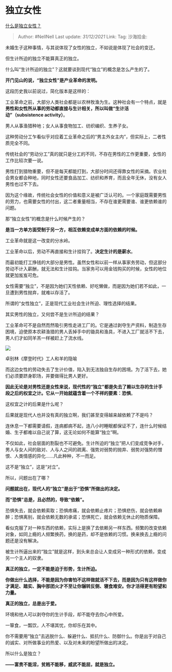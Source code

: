 # 独立女性
[什么是独立女性？](https://www.zhihu.com/question/23223076/answer/2275799698)

> Author: #NellNell
> Last update: *31/12/2021*
> Link:
> Tag:
> 沙海拾金:

未婚生子这种事情，与其说体现了女性的独立，不如说是体现了社会的变迁。

但生计所迫的独立不能算真正的独立。

什么叫“生计所迫的独立”？这就要谈到现代“独立”的概念是怎么产生的了。

**开门见山的说，“独立女性”是产业革命的发明。**

这段历史我以前说过，简化版本是这样的：

工业革命之前，大部分人类社会都是以农林牧渔为生。这种社会有一个特点，就是**男性和女性所从事的劳动都直接与生计相关，所以叫做“生计活动”（subsistence activity）**。

男人从事渔猎种地；女人从事食物加工、纺织编织、生养子女。

这种劳动分工乍看似乎对应着工业革命之后的“男主外女主内”，但实际上，二者性质完全不同。

传统社会的“劳动分工”真的就只是分工的不同，不存在男性的工作更重要，女性的工作比较次要一说。

男性打到猎物重要，但不是每天都能打到，大部分时间还得靠女性的采摘。农业社会男女都会种地，同时女性还要食品加工、纺织和养育，而且全年无休，没有女人男性也过不下去。

因为这个缘故，传统社会女性的价值和意义是被广泛认可的。一个家庭既需要男性的劳力，也需要女性的付出，这二者重量相当，不存在谁更需要谁、谁更依赖谁的问题。

那“独立女性”的概念是什么时候产生的？

**是当一方单方面受制于另一方，相互依赖变成单方面的依赖的时候。**

工业革命就是这一改变的分水岭。

工业革命以后，劳动不再直接和生计挂钩了。**决定生计的是薪水**。

而最初能打工挣钱的大部分是男性。虽然女性和以前一样从事家务劳动，但这部分劳动不计入薪酬，就无法和生计挂钩。当家务可以用金钱购买的时候，女性的地位就更加岌岌可危。

女性需要“独立”，不是因为她们天性依赖、好吃懒做，而是因为她们若不如此，一旦遭到男性抛弃，就难以存活了。

所谓的“女性独立”，正是现代工业社会生计所迫、理性选择的结果。

其实男性的独立，又何尝不是生计所迫的结果？

工业革命可不是自然而然吸引男性走进工厂的。它是通过剥夺生产资料，制造生存困境，迫使原本农耕渔猎的男人丢掉手中的锄具和渔具，不进入工厂就活不下去，男人们才如同羊羔一样被赶上了流水线。

![](https://pic3.zhimg.com/50/v2-4059c53cefc7345533075ee2bbfb7d77_720w.jpg?source=1940ef5c)

卓别林《摩登时代》工人和羊的隐喻

而这边女性的劳动失去了生计价值，陷入到无法独自生存的困境。为了活下去，她们必须要跻身职场，并要做得比男人更好。

**因此无论是对男性还是女性来说，现代性的“独立”都是失去了赖以生存的生计手段之后的权宜之计。它从一开始就蕴含着一个不祥的要素：恐惧**。

这权宜之计的后果是什么呢？

后果就是现代人也并没有真的独立啊，我们甚至变得越来越依赖了不是吗？

连休息一下都需要请假，连病都病不起，连八小时睡眠都保证不了，连什么时候结婚、生子都难以自己说了算，这无论如何不能算“独立”啊。

不仅如此，社会层面的割裂也不可避免。生计所迫的“独立”把人们变成竞争对手，男人与女人间的敌对、人与人之间的疏离、强势对弱势的抛弃、弱势对强势的憎恨、人类情感的异化……凡此种种，不一而足。

这不是“独立”，这是“对立”。

所以，问题出在了哪？

**问题就出在，现代人的“独立”是出于“恐惧”所做出的决定。**

**而“恐惧”总是，且必然的，导致“依赖”。**

恐惧失去，就会依赖索取；恐惧疼痛，就会依赖止疼片；恐惧悲伤，就会依赖麻醉；恐惧离别，就会依赖无数的承诺；恐惧死亡，就会依赖无休止的物质保障。

看似克服了对一种东西的依赖，实际上是换了去依赖另一样东西。频繁的改变依赖对象，如同上瘾的人频繁换药，换的是药，却不是依赖的习惯。换来换去上瘾的问题还是没有解决。

被生计所逼出来的“独立”就是这样，到头来总会让人变成另一种形式的依赖，变成另一个主人的奴隶。

**真正的独立，一定不能是迫于形势，生计所迫。**

**你做出什么选择，不能是因为你害怕不这样做就活不下去，而是因为只有这样做你才满足、踏实、胸中那团火才不至让你辗转反侧、寝食难安。你才活得更有盼望和力量。**

**真正的独立，总是出于爱。**

环境和他人可以剥夺你的生计手段，却不能夺去你心中所爱。

一箪食，一瓢饮，人不堪其忧，你却乐在其中。

你不需要用“独立”去逃脱什么、躲避什么、抵抗什么、防御什么。你是出于对自己的诚实、对所做事业的热爱、以及对未来的盼望所做出的决定。

所以什么是独立？

**——富贵不能淫，贫贱不能移，威武不能屈，就是独立。**
